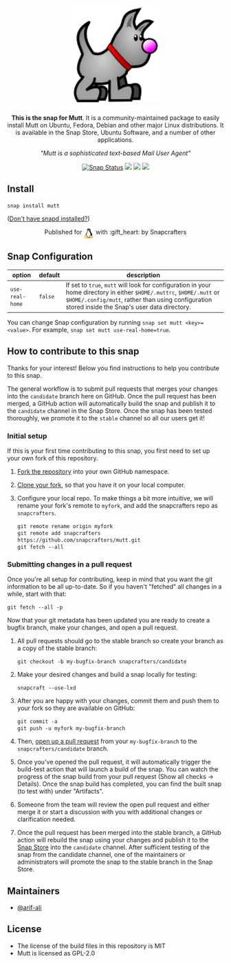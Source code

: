 <h1 align="center">
  <img src="./snap/mutt.png" alt="Mutt">
</h1>

<p align="center"><b>This is the snap for Mutt</b>. It is a community-maintained package to easily install Mutt on Ubuntu, Fedora, Debian and other major Linux distributions. It is available in the Snap Store, Ubuntu Software, and a number of other applications.</p>

<p align="center"><i>"Mutt is a sophisticated text-based Mail User Agent"</i></p>

<p align="center">
<a href="https://snapcraft.io/mutt"><img src="https://snapcraft.io/mutt/badge.svg" alt="Snap Status"></a>
<a href="https://github.com/snapcrafters/mutt/actions/workflows/sync-upstream.yml"><img src="https://github.com/snapcrafters/mutt/actions/workflows/sync-upstream.yml/badge.svg"></a>
<a href="https://github.com/snapcrafters/mutt/actions/workflows/release-to-candidate.yaml"><img src="https://github.com/snapcrafters/mutt/actions/workflows/release-to-candidate.yaml/badge.svg"></a>
<a href="https://github.com/snapcrafters/mutt/actions/workflows/promote-to-stable.yml"><img src="https://github.com/snapcrafters/mutt/actions/workflows/promote-to-stable.yml/badge.svg"></a>
</p>

## Install

```shell
snap install mutt
```

([Don't have snapd installed?](https://snapcraft.io/docs/core/install))

<p align="center">Published for <img src="https://raw.githubusercontent.com/anythingcodes/slack-emoji-for-techies/gh-pages/emoji/tux.png" align="top" width="24" /> with :gift_heart: by Snapcrafters</p>

## Snap Configuration

| option          | default | description                                                                                                                                                                                                                 |
| --------------- | ------- | --------------------------------------------------------------------------------------------------------------------------------------------------------------------------------------------------------------------------- |
| `use-real-home` | `false` | If set to `true`, `mutt` will look for configuration in your home directory in either `$HOME/.muttrc`, `$HOME/.mutt` or `$HOME/.config/mutt`, rather than using configuration stored inside the Snap's user data directory. |

You can change Snap configuration by running `snap set mutt <key>=<value>`. For example, `snap set mutt use-real-home=true`.

## How to contribute to this snap

Thanks for your interest! Below you find instructions to help you contribute to this snap.

The general workflow is to submit pull requests that merges your changes into the `candidate` branch here on GitHub. Once the pull request has been merged, a GitHub action will automatically build the snap and publish it to the `candidate` channel in the Snap Store. Once the snap has been tested thoroughly, we promote it to the `stable` channel so all our users get it!

### Initial setup

If this is your first time contributing to this snap, you first need to set up your own fork of this repository.

1. [Fork the repository](https://docs.github.com/en/github/getting-started-with-github/fork-a-repo) into your own GitHub namespace.
2. [Clone your fork](https://git-scm.com/book/en/v2/Git-Basics-Getting-a-Git-Repository), so that you have it on your local computer.
3. Configure your local repo. To make things a bit more intuitive, we will rename your fork's remote to `myfork`, and add the snapcrafters repo as `snapcrafters`.

    ```shell
    git remote rename origin myfork
    git remote add snapcrafters https://github.com/snapcrafters/mutt.git
    git fetch --all
    ```

### Submitting changes in a pull request

Once you're all setup for contributing, keep in mind that you want the git information to be all up-to-date. So if you haven't "fetched" all changes in a while, start with that:

```shell
git fetch --all -p
```

Now that your git metadata has been updated you are ready to create a bugfix branch, make your changes, and open a pull request.

1. All pull requests should go to the stable branch so create your branch as a copy of the stable branch:

    ```shell
    git checkout -b my-bugfix-branch snapcrafters/candidate
    ```

2. Make your desired changes and build a snap locally for testing:

    ```shell
    snapcraft --use-lxd
    ```

3. After you are happy with your changes, commit them and push them to your fork so they are available on GitHub:

    ```shell
    git commit -a
    git push -u myfork my-bugfix-branch
    ```

4. Then, [open up a pull request](https://docs.github.com/en/github/collaborating-with-issues-and-pull-requests/about-pull-requests) from your `my-bugfix-branch` to the `snapcrafters/candidate` branch.
5. Once you've opened the pull request, it will automatically trigger the build-test action that will launch a build of the snap. You can watch the progress of the snap build from your pull request (Show all checks -> Details). Once the snap build has completed, you can find the built snap (to test with) under "Artifacts".
6. Someone from the team will review the open pull request and either merge it or start a discussion with you with additional changes or clarification needed.
7. Once the pull request has been merged into the stable branch, a GitHub action will rebuild the snap using your changes and publish it to the [Snap Store](https://snapcraft.io/mutt) into the `candidate` channel. After sufficient testing of the snap from the candidate channel, one of the maintainers or administrators will promote the snap to the stable branch in the Snap Store.

## Maintainers

-   [@arif-ali](https://github.com/arif-ali)

## License

-   The license of the build files in this repository is MIT
-   Mutt is licensed as GPL-2.0
